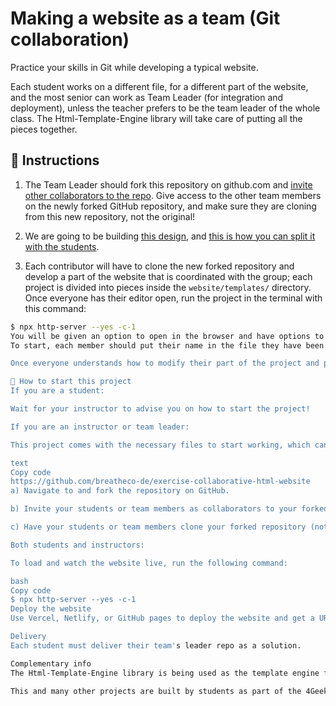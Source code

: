 # Making a website as a team (Git collaboration)

Practice your skills in Git while developing a typical website.

Each student works on a different file, for a different part of the website, and the most senior can work as Team Leader (for integration and deployment), unless the teacher prefers to be the team leader of the whole class. The Html-Template-Engine library will take care of putting all the pieces together.

## 📝 Instructions

1. The Team Leader should fork this repository on github.com and [invite other collaborators to the repo](https://github.com/breatheco-de/exercise-git-collaboration/blob/master/iOBmU5zYqA.gif). Give access to the other team members on the newly forked GitHub repository, and make sure they are cloning from this new repository, not the original!

2. We are going to be building [this design](https://raw.githubusercontent.com/breatheco-de/exercise-collaborative-html-website/master/website/designs/thumb.jpg), and [this is how you can split it with the students](https://github.com/breatheco-de/exercise-collaborative-html-website/blob/master/website/designs/guide.jpg?raw=true).

3. Each contributor will have to clone the new forked repository and develop a part of the website that is coordinated with the group; each project is divided into pieces inside the `website/templates/` directory. Once everyone has their editor open, run the project in the terminal with this command:

```bash
$ npx http-server --yes -c-1
You will be given an option to open in the browser and have options to view the new site, what it should look like, and a reference to each part of the page. If you receive an error, wait a moment and refresh.
To start, each member should put their name in the file they have been assigned, push back to the repository, and pull to see the others' changes. Maintaining clear communication about the files being used will make the project run smoothly 🙂

Once everyone understands how to modify their part of the project and push, use the search feature and examples within https://getbootstrap.com/ to quickly build using Bootstrap components, then modify accordingly.

🌱 How to start this project
If you are a student:

Wait for your instructor to advise you on how to start the project!

If you are an instructor or team leader:

This project comes with the necessary files to start working, which can be found in the following GitHub repository:

text
Copy code
https://github.com/breatheco-de/exercise-collaborative-html-website
a) Navigate to and fork the repository on GitHub.

b) Invite your students or team members as collaborators to your forked repository (see the gif manual in it).

c) Have your students or team members clone your forked repository (not the original above).

Both students and instructors:

To load and watch the website live, run the following command:

bash
Copy code
$ npx http-server --yes -c-1
Deploy the website
Use Vercel, Netlify, or GitHub pages to deploy the website and get a URL where anyone can see the results (for example: https://mysuperteam.zeit.sh).

Delivery
Each student must deliver their team's leader repo as a solution.

Complementary info
The Html-Template-Engine library is being used as the template engine for building the landing page.

This and many other projects are built by students as part of the 4Geeks Academy Coding Bootcamp by Alejandro Sanchez and many other contributors. Find out more about our Full Stack Developer Course and Data Science Bootcamp.

